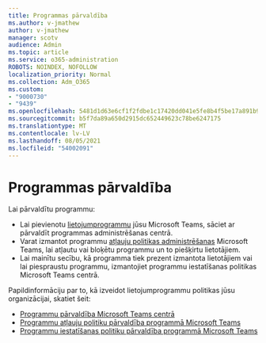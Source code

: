 ```yaml
---
title: Programmas pārvaldība
ms.author: v-jmathew
author: v-jmathew
manager: scotv
audience: Admin
ms.topic: article
ms.service: o365-administration
ROBOTS: NOINDEX, NOFOLLOW
localization_priority: Normal
ms.collection: Adm_O365
ms.custom:
- "9000730"
- "9439"
ms.openlocfilehash: 5481d1d63e6cf1f2fdbe1c17420dd041e5fe8b4f5be17a891b9e0bf871d27baf
ms.sourcegitcommit: b5f7da89a650d2915dc652449623c78be6247175
ms.translationtype: MT
ms.contentlocale: lv-LV
ms.lasthandoff: 08/05/2021
ms.locfileid: "54002091"
---
```

# <a name="how-to-manage-an-app"></a>Programmas pārvaldība

Lai pārvaldītu programmu:

- Lai pievienotu [lietojumprogrammu](https://admin.teams.microsoft.com/policies/manage-apps) jūsu Microsoft Teams, sāciet ar pārvaldīt programmas administrēšanas centrā.
- Varat izmantot programmu [atļauju politikas administrēšanas](https://admin.teams.microsoft.com/policies/app-permission) Microsoft Teams, lai atļautu vai bloķētu programmu un to piešķirtu lietotājiem.
- Lai mainītu secību, kā programma tiek prezent izmantota [](https://admin.teams.microsoft.com/policies/app-setup) lietotājiem vai lai piespraustu programmu, izmantojiet programmu iestatīšanas politikas Microsoft Teams centrā.

Papildinformāciju par to, kā izveidot lietojumprogrammu politikas jūsu organizācijai, skatiet šeit:

- [Programmu pārvaldība Microsoft Teams centrā](https://docs.microsoft.com/MicrosoftTeams/manage-apps)
- [Programmu atļauju politiku pārvaldība programmā Microsoft Teams](https://docs.microsoft.com/microsoftteams/teams-app-permission-policies)
- [Programmu iestatīšanas politiku pārvaldība programmā Microsoft Teams](https://docs.microsoft.com/microsoftteams/teams-app-setup-policies)
